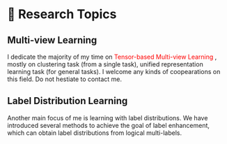 # 📝 Research Topics

## Multi-view Learning
I dedicate the majority of my time on <font color="red">Tensor-based Multi-view Learning </font>, mostly on clustering task (from a single task), unified representation learning task (for general tasks). I welcome any kinds of coopearations on this field. Do not hestiate to contact me. 

## Label Distribution Learning 
Another main focus of me is learning with label distributions. We have introduced several methods to achieve the goal of label enhancement, which can obtain label distributions from logical multi-labels. 

